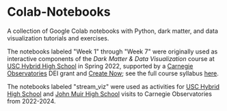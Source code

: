 # Colab-Notebooks
A collection of Google Colab notebooks with Python, dark matter, and data visualization tutorials and exercises. 

The notebooks labeled "Week 1" through "Week 7" were originally used as interactive components of the *Dark Matter & Data Visualization* course at [USC Hybrid High School](https://www.ednovate.org/hybrid) in Spring 2022, supported by a [Carnegie Observatories](https://obs.carnegiescience.edu/) DEI grant and [Create Now](https://createnow.org/); see the full course syllabus [here](https://docs.google.com/document/d/1f9bxYBslAa2ewfoNRDVXP7rPLzTOJFpWmnJYcIwo1MU/edit?usp=sharing).

The notebooks labeled "stream_viz" were used as activities for [USC Hybrid High School](https://www.ednovate.org/hybrid) and [John Muir High School](https://www.pusd.us/muir) visits to Carnegie Observatories from 2022-2024.
